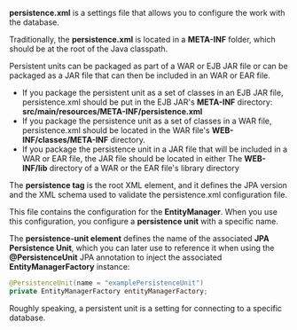 **persistence.xml** is a settings file that allows you to configure the work with the database.

Traditionally, the **persistence.xml** is located in a **META-INF** folder, 
which should be at the root of the Java classpath.

Persistent units can be packaged as part of a WAR or EJB JAR file or can be packaged 
as a JAR file that can then be included in an WAR or EAR file.

* If you package the persistent unit as a set of classes in an EJB JAR file, persistence.xml 
should be put in the EJB JAR's **META-INF** directory: **src/main/resources/META-INF/persistence.xml**
* If you package the persistence unit as a set of classes in a WAR file, persistence.xml 
should be located in the WAR file's **WEB-INF/classes/META-INF** directory.
* If you package the persistence unit in a JAR file that will be included in a WAR or EAR file, 
the JAR file should be located in either The **WEB-INF/lib** directory of a WAR or the EAR file's library directory

The **persistence tag** is the root XML element, and it defines the JPA version and the 
XML schema used to validate the persistence.xml configuration file.

This file contains the configuration for the **EntityManager**. 
When you use this configuration, you configure a **persistence unit** with a specific name.

The **persistence-unit element** defines the name of the associated **JPA Persistence Unit**, 
which you can later use to reference it when using the **@PersistenceUnit** JPA annotation 
to inject the associated **EntityManagerFactory** instance:
```java
@PersistenceUnit(name = "examplePersistenceUnit")
private EntityManagerFactory entityManagerFactory;
```
Roughly speaking, a persistent unit is a setting for connecting to a specific database.